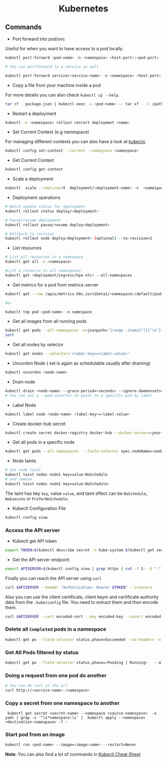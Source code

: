 <h1 align="center">Kubernetes</h1>

## Commands

- Port forward into pod/svc

Useful for when you want to have access to a pod locally.

```bash
kubectl port-forward <pod-name> -n <namespace> <host-port>:<pod-port>

# You can portforward to a service as well

kubectl port-forward service/<service-name> -n <namespace> <host-port>:<pod-port>
```

- Copy a file from your machine inside a pod

For more details you can also check `kubectl cp --help`.

```bash
tar cf - package.json | kubectl exec -i <pod-name> -- tar xf - -C /path/inside/pod
```

- Restart a deployment

```bash
kubectl -n <namespace> rollout restart deployment <name>
```

- Set Current Context (e.g namespace)

For managing different contexts you can also have a look at [kubectx](https://github.com/ahmetb/kubectx).

```bash
kubectl config set-context --current --namespace <namespace>
```

- Get Current Context

```bash
kubectl config get-context
```

- Scale a deployment

```bash
kubectl  scale --replicas=5  deployment/<deployment-name> -n  <namespace>
```

- Deployment operations

```bash
# Watch update status for deployment
kubectl rollout status deploy/<deployment>

# Pause/resume deployment
kubectl rollout pause/resume deploy<deployment>

# Rollback to revision
kubectl rollout undo deploy<deployment> (optional) --to-revision=1
```

- List resources

```bash
# List all resources in a namespace
kubectl get all -n <namespace>

#List a resource in all namespaces
kubectl get <deployment/ingress/hpa etc> --all-namespaces
```

- Get metrics for a pod from metrics-server

```bash
kubectl get --raw /apis/metrics.k8s.io/v1beta1/<namespace>/default/pods/<pod-name> | jq

#or

kubeclt top pod <pod-name> -n namespace
```

- Get all images from all running pods

```bash
kubectl get pods --all-namespaces -o=jsonpath='{range .items[*]}{"\n"}{.metadata.name}{":\t"}{range .spec.containers[*]}{.image}{", "}{end}{end}' |\
sort
```

- Get all nodes by selector

```bash
kubectl get nodes --selector='<label-key>=<label-value>'
```

- Uncordon Node ( set is again as schedulable usually after draining)

```bash
kubectl uncordon <node-name>
```

- Drain node

```bash
kubectl drain <node-name> --grace-period=<seconds> --ignore-daemonsets=true
# You can set a --pod-selector to point to a specific pod by label
```

- Label Node

```bash
kubectl label node <node-name> <label-key>=<label-value>
```

- Create docker-hub secret

```bash
kubectl create secret docker-registry docker-hub --docker-server=<your-registry-server> --docker-username=<your-name> --docker-password=<your-pword> --docker-email=<your-email>
```

- Get all pods in a specific node

```bash
kubectl get pods --all-namespaces  --field-selector spec.nodeName=<node-name>
```

- Node taints

```bash
# Set node taint
kubectl taint nodes node1 key=value:NoSchedule
# and remove
kubectl taint nodes node1 key=value:NoSchedule-
```

The taint has key `key`, value `value`, and taint effect can be `NoSchedule`, `NoExecute` or `PreferNoSchedule`.

- Kubectl Configuration File

```bash
kubectl config view
```

### Access the API server

- Kubectl get API token

```bash
export TOKEN=$(kubectl describe secret -n kube-system $(kubectl get secrets -n kube-system | grep default | cut -f1 -d ' ') | grep -E '^token' | cut -f2 -d':' | tr -d '\t' | tr -d " ")
```

- Get the API server endpoint

```bash
export APISERVER=$(kubectl config view | grep https | cut -f 2- -d ":" | tr -d " ")
```

Finally you can reach the API server using `curl`

```bash
curl $APISERVER --header "Authorization: Bearer $TOKEN" --insecure
```

Also you can use the client certificate, client keym and certificate authority data from the `.kube/config` file. You need to extract them and then encode them.

```bash
curl $APISERVER --cert encoded-cert --key encoded-key --cacert encoded-ca
```

### Delete all `Completed` pods in a namespace

```bash
kubectl get po --field-selector status.phase=Succeeded --no-headers -n <namespace> | awk '{print $1}'  | xargs kubectl delete po -n <namespace>
```

### Get All Pods filtered by status

```bash
kubectl get po --field-selector status.phase=<Pending | Running>   --all-namespaces
```

### Doing a request from one pod do another

```bash
# You can do curl in the url
curl http://<service-name>.<namespace>
```

### Copy a secret from one namespace to another

```
 kubectl get secret <secret-name> --namespace <source-namespace>  -o yaml | grep -v '^\s*namespace:\s' |  kubectl apply --namespace=<destination-namespace> -f -
```

### Start pod from an image

```bash
kubectl run <pod-name> --image=<image-name> --restart=Never
```

**Note**: You can also find a lot of commands in [Kubectl Cheat Sheet](https://kubernetes.io/docs/reference/kubectl/cheatsheet/)
